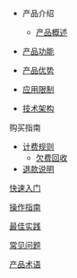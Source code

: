 
<!-- 请勿添加产品标题，标题行将由系统自动增加，名称将于您申请邮件提供的仓库名称一致 -->

* 产品介绍

  -   [产品概述](ugn/intro/Introduction.md)
-   [产品功能](ugn/intro/function.md)
  
-   [产品优势](ugn/intro/advantages.md)
  
-   [应用限制](ugn/intro/limit.md)
  -   [技术架构](ugn/intro/architecture.md)
  
购买指南
  
- [计费规则](ugn/buy/charge.md)
  - [欠费回收](ugn/buy/recycle.md)
- [退款说明](ugn/buy/refund)
  
[快速入门](ugn/fast/fast.md)
  
[操作指南](ugn/guide/Guide.md)
  
[最佳实践](ugn/bestpractice/bestpractice.md)
  
  [常见问题](ugn/faq/faq.md)
  
  [产品术语](/ugn/Document/glossary.md)
